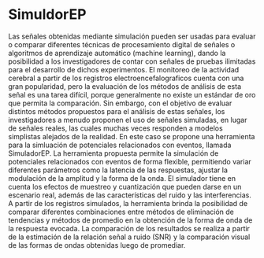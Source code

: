 # SimuldorEP
Las señales obtenidas mediante simulación pueden ser usadas para evaluar o comparar diferentes técnicas de procesamiento digital de señales o algoritmos de aprendizaje automático (machine learning), 
dando la posibilidad a los investigadores de contar con señales de pruebas ilimitadas para el desarrollo de dichos experimentos. El monitoreo de la actividad cerebral a partir de los registros electroencefalograficos
cuenta con una gran popularidad, pero la evaluación de los métodos de análisis de esta señal es una tarea difícil, porque generalmente no existe un estándar de oro que permita la comparación. 
Sin embargo, con el objetivo de evaluar distintos métodos propuestos para el análisis de estas señales, los investigadores a menudo proponen el uso de señales simuladas,
en lugar de señales reales, las cuales muchas veces responden a modelos simplistas alejados de la realidad. En este caso se propone una herramienta para la simluación de potenciales relacionados con eventos, llamada SimuladorEP.
La herramienta propuesta permite la simulación de potenciales relacionados con eventos de forma flexible, permitiendo variar diferentes parámetros como la latencia de las respuestas, 
ajustar la modulación de la amplitud y la forma de la onda. El simulador tiene en cuenta los efectos de muestreo y cuantización que pueden darse en un escenario real, 
además de las características del ruido y las interferencias. A partir de los registros simulados, la herramienta brinda la posibilidad de comparar diferentes combinaciones entre métodos de eliminación de tendencias y 
métodos de promedio en la obtención de la forma de onda de la respuesta evocada. 
La comparación de los resultados se realiza a partir de la estimación de la relación señal a ruido (SNR) y la comparación visual de las formas de ondas obtenidas luego de promediar.
